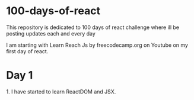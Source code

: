 # 100-days-of-react
This repository is dedicated to 100 days of react challenge where ill be posting updates each and every day

I am starting with Learn Reach Js by freecodecamp.org on Youtube on my first day of react.


<h1>Day 1</h1>
1. I have started to learn ReactDOM and JSX.
